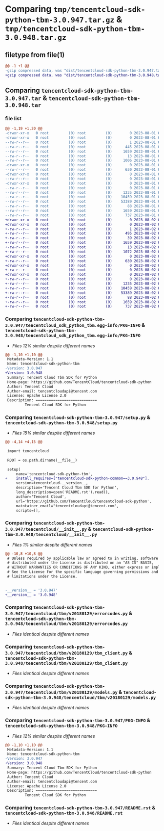 # Comparing `tmp/tencentcloud-sdk-python-tbm-3.0.947.tar.gz` & `tmp/tencentcloud-sdk-python-tbm-3.0.948.tar.gz`

## filetype from file(1)

```diff
@@ -1 +1 @@
-gzip compressed data, was "dist/tencentcloud-sdk-python-tbm-3.0.947.tar", last modified: Tue Aug  1 00:56:18 2023, max compression
+gzip compressed data, was "dist/tencentcloud-sdk-python-tbm-3.0.948.tar", last modified: Wed Aug  2 00:37:44 2023, max compression
```

## Comparing `tencentcloud-sdk-python-tbm-3.0.947.tar` & `tencentcloud-sdk-python-tbm-3.0.948.tar`

### file list

```diff
@@ -1,19 +1,20 @@
-drwxr-xr-x   0 root         (0) root         (0)        0 2023-08-01 00:56:18.000000 tencentcloud-sdk-python-tbm-3.0.947/
-drwxr-xr-x   0 root         (0) root         (0)        0 2023-08-01 00:56:18.000000 tencentcloud-sdk-python-tbm-3.0.947/tencentcloud_sdk_python_tbm.egg-info/
--rw-r--r--   0 root         (0) root         (0)        1 2023-08-01 00:56:18.000000 tencentcloud-sdk-python-tbm-3.0.947/tencentcloud_sdk_python_tbm.egg-info/dependency_links.txt
--rw-r--r--   0 root         (0) root         (0)      445 2023-08-01 00:56:18.000000 tencentcloud-sdk-python-tbm-3.0.947/tencentcloud_sdk_python_tbm.egg-info/SOURCES.txt
--rw-r--r--   0 root         (0) root         (0)     1659 2023-08-01 00:56:18.000000 tencentcloud-sdk-python-tbm-3.0.947/tencentcloud_sdk_python_tbm.egg-info/PKG-INFO
--rw-r--r--   0 root         (0) root         (0)       13 2023-08-01 00:56:18.000000 tencentcloud-sdk-python-tbm-3.0.947/tencentcloud_sdk_python_tbm.egg-info/top_level.txt
--rw-r--r--   0 root         (0) root         (0)     1006 2023-08-01 00:56:18.000000 tencentcloud-sdk-python-tbm-3.0.947/setup.py
-drwxr-xr-x   0 root         (0) root         (0)        0 2023-08-01 00:56:18.000000 tencentcloud-sdk-python-tbm-3.0.947/tencentcloud/
--rw-r--r--   0 root         (0) root         (0)      630 2023-08-01 00:56:18.000000 tencentcloud-sdk-python-tbm-3.0.947/tencentcloud/__init__.py
-drwxr-xr-x   0 root         (0) root         (0)        0 2023-08-01 00:56:18.000000 tencentcloud-sdk-python-tbm-3.0.947/tencentcloud/tbm/
--rw-r--r--   0 root         (0) root         (0)        0 2023-08-01 00:56:18.000000 tencentcloud-sdk-python-tbm-3.0.947/tencentcloud/tbm/__init__.py
-drwxr-xr-x   0 root         (0) root         (0)        0 2023-08-01 00:56:18.000000 tencentcloud-sdk-python-tbm-3.0.947/tencentcloud/tbm/v20180129/
--rw-r--r--   0 root         (0) root         (0)        0 2023-08-01 00:56:18.000000 tencentcloud-sdk-python-tbm-3.0.947/tencentcloud/tbm/v20180129/__init__.py
--rw-r--r--   0 root         (0) root         (0)     1235 2023-08-01 00:56:18.000000 tencentcloud-sdk-python-tbm-3.0.947/tencentcloud/tbm/v20180129/errorcodes.py
--rw-r--r--   0 root         (0) root         (0)    10459 2023-08-01 00:56:18.000000 tencentcloud-sdk-python-tbm-3.0.947/tencentcloud/tbm/v20180129/tbm_client.py
--rw-r--r--   0 root         (0) root         (0)    53389 2023-08-01 00:56:18.000000 tencentcloud-sdk-python-tbm-3.0.947/tencentcloud/tbm/v20180129/models.py
--rw-r--r--   0 root         (0) root         (0)       88 2023-08-01 00:56:18.000000 tencentcloud-sdk-python-tbm-3.0.947/setup.cfg
--rw-r--r--   0 root         (0) root         (0)     1659 2023-08-01 00:56:18.000000 tencentcloud-sdk-python-tbm-3.0.947/PKG-INFO
--rw-r--r--   0 root         (0) root         (0)      737 2023-08-01 00:56:18.000000 tencentcloud-sdk-python-tbm-3.0.947/README.rst
+drwxr-xr-x   0 root         (0) root         (0)        0 2023-08-02 00:37:44.000000 tencentcloud-sdk-python-tbm-3.0.948/
+drwxr-xr-x   0 root         (0) root         (0)        0 2023-08-02 00:37:44.000000 tencentcloud-sdk-python-tbm-3.0.948/tencentcloud_sdk_python_tbm.egg-info/
+-rw-r--r--   0 root         (0) root         (0)        1 2023-08-02 00:37:44.000000 tencentcloud-sdk-python-tbm-3.0.948/tencentcloud_sdk_python_tbm.egg-info/dependency_links.txt
+-rw-r--r--   0 root         (0) root         (0)      495 2023-08-02 00:37:44.000000 tencentcloud-sdk-python-tbm-3.0.948/tencentcloud_sdk_python_tbm.egg-info/SOURCES.txt
+-rw-r--r--   0 root         (0) root         (0)       39 2023-08-02 00:37:44.000000 tencentcloud-sdk-python-tbm-3.0.948/tencentcloud_sdk_python_tbm.egg-info/requires.txt
+-rw-r--r--   0 root         (0) root         (0)     1659 2023-08-02 00:37:44.000000 tencentcloud-sdk-python-tbm-3.0.948/tencentcloud_sdk_python_tbm.egg-info/PKG-INFO
+-rw-r--r--   0 root         (0) root         (0)       13 2023-08-02 00:37:44.000000 tencentcloud-sdk-python-tbm-3.0.948/tencentcloud_sdk_python_tbm.egg-info/top_level.txt
+-rw-r--r--   0 root         (0) root         (0)     1072 2023-08-02 00:37:44.000000 tencentcloud-sdk-python-tbm-3.0.948/setup.py
+drwxr-xr-x   0 root         (0) root         (0)        0 2023-08-02 00:37:44.000000 tencentcloud-sdk-python-tbm-3.0.948/tencentcloud/
+-rw-r--r--   0 root         (0) root         (0)      630 2023-08-02 00:37:44.000000 tencentcloud-sdk-python-tbm-3.0.948/tencentcloud/__init__.py
+drwxr-xr-x   0 root         (0) root         (0)        0 2023-08-02 00:37:44.000000 tencentcloud-sdk-python-tbm-3.0.948/tencentcloud/tbm/
+-rw-r--r--   0 root         (0) root         (0)        0 2023-08-02 00:37:44.000000 tencentcloud-sdk-python-tbm-3.0.948/tencentcloud/tbm/__init__.py
+drwxr-xr-x   0 root         (0) root         (0)        0 2023-08-02 00:37:44.000000 tencentcloud-sdk-python-tbm-3.0.948/tencentcloud/tbm/v20180129/
+-rw-r--r--   0 root         (0) root         (0)        0 2023-08-02 00:37:44.000000 tencentcloud-sdk-python-tbm-3.0.948/tencentcloud/tbm/v20180129/__init__.py
+-rw-r--r--   0 root         (0) root         (0)     1235 2023-08-02 00:37:44.000000 tencentcloud-sdk-python-tbm-3.0.948/tencentcloud/tbm/v20180129/errorcodes.py
+-rw-r--r--   0 root         (0) root         (0)    10459 2023-08-02 00:37:44.000000 tencentcloud-sdk-python-tbm-3.0.948/tencentcloud/tbm/v20180129/tbm_client.py
+-rw-r--r--   0 root         (0) root         (0)    53389 2023-08-02 00:37:44.000000 tencentcloud-sdk-python-tbm-3.0.948/tencentcloud/tbm/v20180129/models.py
+-rw-r--r--   0 root         (0) root         (0)       88 2023-08-02 00:37:44.000000 tencentcloud-sdk-python-tbm-3.0.948/setup.cfg
+-rw-r--r--   0 root         (0) root         (0)     1659 2023-08-02 00:37:44.000000 tencentcloud-sdk-python-tbm-3.0.948/PKG-INFO
+-rw-r--r--   0 root         (0) root         (0)      737 2023-08-02 00:37:44.000000 tencentcloud-sdk-python-tbm-3.0.948/README.rst
```

### Comparing `tencentcloud-sdk-python-tbm-3.0.947/tencentcloud_sdk_python_tbm.egg-info/PKG-INFO` & `tencentcloud-sdk-python-tbm-3.0.948/tencentcloud_sdk_python_tbm.egg-info/PKG-INFO`

 * *Files 12% similar despite different names*

```diff
@@ -1,10 +1,10 @@
 Metadata-Version: 1.1
 Name: tencentcloud-sdk-python-tbm
-Version: 3.0.947
+Version: 3.0.948
 Summary: Tencent Cloud Tbm SDK for Python
 Home-page: https://github.com/TencentCloud/tencentcloud-sdk-python
 Author: Tencent Cloud
 Author-email: tencentcloudapi@tencent.com
 License: Apache License 2.0
 Description: ============================
         Tencent Cloud SDK for Python
```

### Comparing `tencentcloud-sdk-python-tbm-3.0.947/setup.py` & `tencentcloud-sdk-python-tbm-3.0.948/setup.py`

 * *Files 15% similar despite different names*

```diff
@@ -4,14 +4,15 @@
 
 import tencentcloud
 
 ROOT = os.path.dirname(__file__)
 
 setup(
     name='tencentcloud-sdk-python-tbm',
+    install_requires=["tencentcloud-sdk-python-common==3.0.948"],
     version=tencentcloud.__version__,
     description='Tencent Cloud Tbm SDK for Python',
     long_description=open('README.rst').read(),
     author='Tencent Cloud',
     url='https://github.com/TencentCloud/tencentcloud-sdk-python',
     maintainer_email="tencentcloudapi@tencent.com",
     scripts=[],
```

### Comparing `tencentcloud-sdk-python-tbm-3.0.947/tencentcloud/__init__.py` & `tencentcloud-sdk-python-tbm-3.0.948/tencentcloud/__init__.py`

 * *Files 1% similar despite different names*

```diff
@@ -10,8 +10,8 @@
 # Unless required by applicable law or agreed to in writing, software
 # distributed under the License is distributed on an "AS IS" BASIS,
 # WITHOUT WARRANTIES OR CONDITIONS OF ANY KIND, either express or implied.
 # See the License for the specific language governing permissions and
 # limitations under the License.
 
 
-__version__ = '3.0.947'
+__version__ = '3.0.948'
```

### Comparing `tencentcloud-sdk-python-tbm-3.0.947/tencentcloud/tbm/v20180129/errorcodes.py` & `tencentcloud-sdk-python-tbm-3.0.948/tencentcloud/tbm/v20180129/errorcodes.py`

 * *Files identical despite different names*

### Comparing `tencentcloud-sdk-python-tbm-3.0.947/tencentcloud/tbm/v20180129/tbm_client.py` & `tencentcloud-sdk-python-tbm-3.0.948/tencentcloud/tbm/v20180129/tbm_client.py`

 * *Files identical despite different names*

### Comparing `tencentcloud-sdk-python-tbm-3.0.947/tencentcloud/tbm/v20180129/models.py` & `tencentcloud-sdk-python-tbm-3.0.948/tencentcloud/tbm/v20180129/models.py`

 * *Files identical despite different names*

### Comparing `tencentcloud-sdk-python-tbm-3.0.947/PKG-INFO` & `tencentcloud-sdk-python-tbm-3.0.948/PKG-INFO`

 * *Files 12% similar despite different names*

```diff
@@ -1,10 +1,10 @@
 Metadata-Version: 1.1
 Name: tencentcloud-sdk-python-tbm
-Version: 3.0.947
+Version: 3.0.948
 Summary: Tencent Cloud Tbm SDK for Python
 Home-page: https://github.com/TencentCloud/tencentcloud-sdk-python
 Author: Tencent Cloud
 Author-email: tencentcloudapi@tencent.com
 License: Apache License 2.0
 Description: ============================
         Tencent Cloud SDK for Python
```

### Comparing `tencentcloud-sdk-python-tbm-3.0.947/README.rst` & `tencentcloud-sdk-python-tbm-3.0.948/README.rst`

 * *Files identical despite different names*


